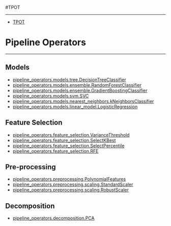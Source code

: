 #TPOT

* * *
* [TPOT](reference/TPOT.md)

# Pipeline Operators

* * *
## Models
* [pipeline_operators.models.tree.DecisionTreeClassifier](reference/pipeline_operators/models/classifiers/tree/DecisionTreeClassifier.md)
* [pipeline_operators.models.ensemble.RandomForestClassifier](reference/pipeline_operators/models/classifiers/ensemble/RandomForestClassifier.md)
* [pipeline_operators.models.ensemble.GradientBoostingClassifier](reference/pipeline_operators/models/classifiers/ensemble/GradientBoostingClassifier)
* [pipeline_operators.models.svm.SVC](reference/pipeline_operators/models/classifiers/svm/SVC.md)
* [pipeline_operators.models.nearest_neighbors.kNeighborsClassifier](reference/pipeline_operators/models/classifiers/nearest_neighbors/kNeighborsClassifier.md)
* [pipeline_operators.models.linear_model.LogisticRegression](reference/pipeline_operators/models/classifiers/linear_model/LogisticRegression.md)

## Feature Selection
* [pipeline_operators.feature_selection.VarianceThreshold](reference/pipeline_operators/feature_selection/VarianceThreshold.md)
* [pipeline_operators.feature_selection.SelectKBest](reference/pipeline_operators/feature_selection/SelectKBest.md)
* [pipeline_operators.feature_selection.SelectPercentile](reference/pipeline_operators/feature_selection/SelectPercentile.md)
* [pipeline_operators.feature_selection.RFE](reference/pipeline_operators/feature_selection/RFE.md)

## Pre-processing
* [pipeline_operators.preprocessing.PolynomialFeatures](reference/pipeline_operators/preprocessing/PolynomialFeatures.md)
* [pipeline_operators.preprocessing.scaling.StandardScaler](reference/pipeline_operators/preprocessing/scaling/StandardScaler.md)
* [pipeline_operators.preprocessing.scaling.RobustScaler](reference/pipeline_operators/preprocessing/scaling/RobustScaler.md)


## Decomposition
*  [pipeline_operators.decomposition.PCA](reference/pipeline_operators/decomposition/PCA.md)


